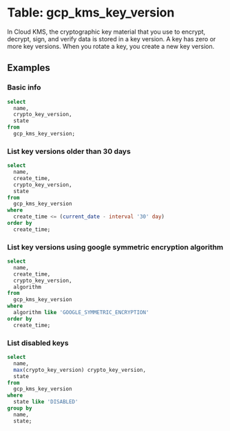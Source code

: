 # Table: gcp_kms_key_version

In Cloud KMS, the cryptographic key material that you use to encrypt, decrypt, sign, and verify data is stored in a key version. A key has zero or more key versions. When you rotate a key, you create a new key version.

## Examples

### Basic info

```sql
select
  name,
  crypto_key_version,
  state
from
  gcp_kms_key_version;
```

### List key versions older than 30 days

```sql
select
  name,
  create_time,
  crypto_key_version,
  state
from
  gcp_kms_key_version
where
  create_time <= (current_date - interval '30' day)
order by
  create_time;
```

### List key versions using google symmetric encryption algorithm

```sql
select
  name,
  create_time,
  crypto_key_version,
  algorithm
from
  gcp_kms_key_version
where
  algorithm like 'GOOGLE_SYMMETRIC_ENCRYPTION'
order by
  create_time;
```
### List disabled keys

```sql
select 
  name,
  max(crypto_key_version) crypto_key_version, 
  state 
from 
  gcp_kms_key_version 
where 
  state like 'DISABLED' 
group by 
  name,
  state;
```